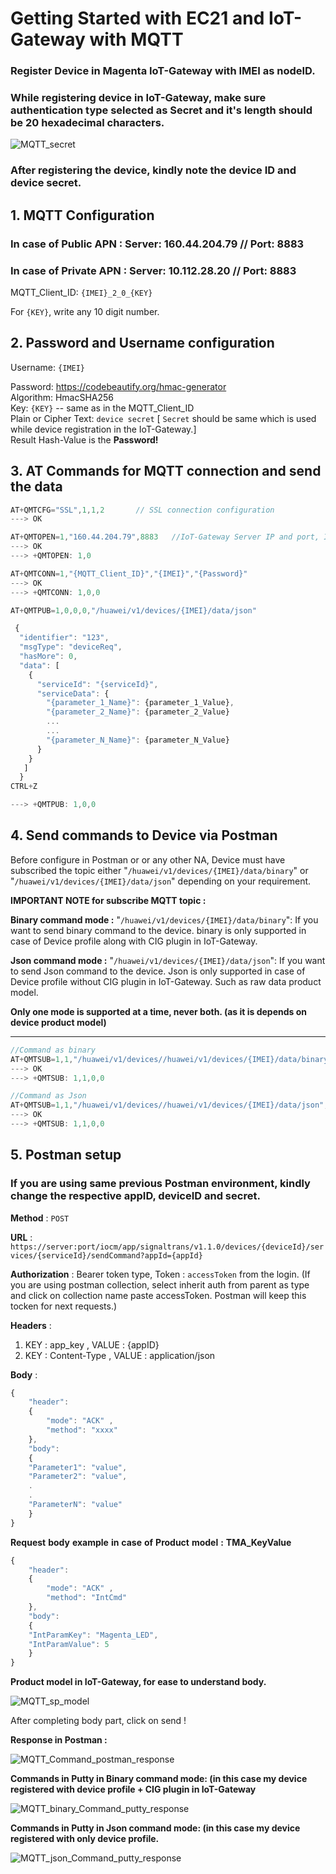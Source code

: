 # Getting Started with EC21 and IoT-Gateway with MQTT

### Register Device in Magenta IoT-Gateway with IMEI as nodeID. 

### While registering device in IoT-Gateway, make sure authentication type selected as Secret and it's length should be 20 hexadecimal characters.

![MQTT_secret](../images_new/Secret_MQTT.png)

###  After registering the device, kindly note the device ID and device secret.

## 1. MQTT Configuration

### In case of **Public APN** :  Server: 160.44.204.79 // Port: 8883  
### In case of **Private APN** : Server: 10.112.28.20 // Port: 8883

MQTT_Client_ID: `{IMEI}_2_0_{KEY}`  

For `{KEY}`, write any 10 digit number.

## 2. Password and Username configuration

Username: `{IMEI}`

Password:    <https://codebeautify.org/hmac-generator>  
             Algorithm: HmacSHA256  
             Key: `{KEY}` -- same as in the MQTT_Client_ID  
             Plain or Cipher Text: `device secret` [ `Secret` should be same which is used while device registration in the IoT-Gateway.]  
             Result Hash-Value is the **Password!**


## 3. AT Commands for MQTT connection and send the data
```javascript
AT+QMTCFG="SSL",1,1,2       // SSL connection configuration
---> OK

AT+QMTOPEN=1,"160.44.204.79",8883   //IoT-Gateway Server IP and port, IP and port can be changed in case of public or private APN
---> OK
---> +QMTOPEN: 1,0

AT+QMTCONN=1,"{MQTT_Client_ID}","{IMEI}","{Password}"
---> OK
---> +QMTCONN: 1,0,0
```
```javascript
AT+QMTPUB=1,0,0,0,"/huawei/v1/devices/{IMEI}/data/json"

 {
  "identifier": "123",
  "msgType": "deviceReq",
  "hasMore": 0,
  "data": [
    {
      "serviceId": "{serviceId}",
      "serviceData": {
        "{parameter_1_Name}": {parameter_1_Value},
        "{parameter_2_Name}": {parameter_2_Value}
        ...
        ...
        "{parameter_N_Name}": {parameter_N_Value}
      }
    }
   ]
  }
CTRL+Z

---> +QMTPUB: 1,0,0
```

## 4. Send commands to Device via Postman

Before configure in Postman or or any other NA, Device must have subscribed the topic either "`/huawei/v1/devices/{IMEI}/data/binary`" or "`/huawei/v1/devices/{IMEI}/data/json`" depending on your requirement.

**IMPORTANT NOTE for subscribe MQTT topic :**

**Binary command mode :** "`/huawei/v1/devices/{IMEI}/data/binary`": If you want to send binary command to the device. binary is only supported in case of Device profile along with CIG plugin in IoT-Gateway.

**Json command mode :** "`/huawei/v1/devices/{IMEI}/data/json`": If you want to send Json command to the device. Json is only supported in case of Device profile without CIG plugin in IoT-Gateway. Such as raw data product model.

**Only one mode is supported at a time, never both. (as it is depends on device product model)**
****


```javascript
//Command as binary 
AT+QMTSUB=1,1,"/huawei/v1/devices//huawei/v1/devices/{IMEI}/data/binary",0
---> OK
---> +QMTSUB: 1,1,0,0

//Command as Json
AT+QMTSUB=1,1,"/huawei/v1/devices//huawei/v1/devices/{IMEI}/data/json",0
---> OK
---> +QMTSUB: 1,1,0,0
```

## 5. Postman setup 

### If you are using same previous Postman environment, kindly change the respective appID, deviceID and secret.

**Method** : `POST`

**URL** : `https://server:port/iocm/app/signaltrans/v1.1.0/devices/{deviceId}/services/{serviceId}/sendCommand?appId={appId}`  

**Authorization** : Bearer token type, Token : `accessToken` from the login. (If you are using postman collection, select inherit auth from parent as type and click on collection name paste accessToken. Postman will keep this tocken for next requests.)

**Headers** : 
1. KEY : app_key  , VALUE : {appID}
2. KEY : Content-Type ,  VALUE : application/json

**Body** :
```javascript
{
	"header":
	{
		"mode": "ACK" ,
		"method": "xxxx"
	},
	"body":
	{
	"Parameter1": "value",
    "Parameter2": "value",
    .
    .
    "ParameterN": "value"
	}
}
```

**Request** **body** **example** **in** **case** **of** **Product** **model** **:** **TMA_KeyValue**
```javascript
{
	"header":
	{
		"mode": "ACK" ,
		"method": "IntCmd"
	},
	"body":
	{
	"IntParamKey": "Magenta_LED",
    "IntParamValue": 5     
	}
}
```
**Product model in IoT-Gateway, for ease to understand body.**

![MQTT_sp_model](../images_new/SP_model.png)

After completing body part, click on send ! 

**Response in Postman :**

![MQTT_Command_postman_response](../images_new/response_mqtt.png)

**Commands in Putty in Binary command mode: (in this case my device registered with device profile + CIG plugin in IoT-Gateway**

![MQTT_binary_Command_putty_response](../images_new/putty_binary_mqtt.png)


**Commands in Putty in Json command mode: (in this case my device registered with only device profile.**

![MQTT_json_Command_putty_response](../images_new/putty_json_mqtt.png)
 


